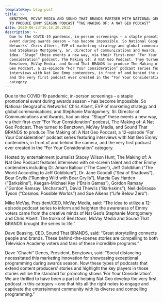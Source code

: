 ```yaml
---
templateKey: blog-post
title: >-
  BENZTOWN, MCVAY MEDIA AND SOUND THAT BRANDS PARTNER WITH NATIONAL GEOGRAPHIC
  TO PRODUCE EMMY SEASON PODCAST “THE MAKING OF: A NAT GEO PODCAST”
date: 2020-06-23T16:16:30.201Z
description: >-
  Due to the COVID-19 pandemic, in-person screenings – a staple promotional
  event during awards season – has become impossible. So National Geographic
  Networks’ Chris Albert, EVP of marketing strategy and global communications,
  and Stephanie Montgomery, Sr. Director of Communications and Awards, had an
  idea. “Stage” these events a new way, via their first-ever “For Your
  Consideration” podcast, The Making of: A Nat Geo Podcast. They turned to
  Benztown, McVay Media, and Sound That BRANDS to produce The Making of: A Nat
  Geo Podcast, a 12-episode “For Your Consideration” podcast series featuring
  interviews with Nat Geo Emmy contenders, in front of and behind the camera,
  and the very first podcast ever created in the “For Your Consideration”
  category.
---
```

Due to the COVID-19 pandemic, in-person screenings – a staple promotional event during awards season – has become impossible. So National Geographic Networks’ Chris Albert, EVP of marketing strategy and global communications, and Stephanie Montgomery, Sr. Director of Communications and Awards, had an idea. “Stage” these events a new way, via their first-ever “For Your Consideration” podcast, The Making of: A Nat Geo Podcast. They turned to Benztown, McVay Media, and Sound That BRANDS to produce The Making of: A Nat Geo Podcast, a 12-episode “For Your Consideration” podcast series featuring interviews with Nat Geo Emmy contenders, in front of and behind the camera, and the very first podcast ever created in the “For Your Consideration” category.

Hosted by entertainment journalist Stacey Wilson Hunt, The Making of: A Nat Geo Podcast features interviews with on-screen talent and other Emmy contenders including Dr. Amani Ballour (“The Cave”), Jeff Goldblum (“The World According to Jeff Goldblum”), Dr. Jane Goodall (“Sea of Shadows”), Bear Grylls (“Running Wild with Bear Grylls”), Marcia Gay Harden (“Barkskins”), Keegan-Michael Key (“Brain Games”), Gordon Ramsay (“Gordon Ramsay: Uncharted”), David Thewlis (“Barkskins”), Neil deGrasse Tyson (“Cosmos: Possible Worlds”) and Sue Aikens (“Life Below Zero”).

Mike McVay, President/CEO, McVay Media, said: “The idea to utilize a 12-episode podcast series to inform and heighten the awareness of Emmy voters came from the creative minds of Nat Geo’s Stephanie Montgomery and Chris Albert. The troika of Benztown, McVay Media and Sound That BRANDS brought the series to life.”

Dave Beasing, CEO, Sound That BRANDS, said: “Great storytelling connects people and brands. These behind-the-scenes stories are compelling to both Television Academy voters and fans of these incredible programs.” 

Dave “Chachi” Denes, President, Benztown, said: “Social distancing necessitated this marketing innovation for showcasing exceptional programming during awards season. Now these types of podcasts that extend content producers’ stories and highlight the key players in those stories will be the standard for promoting shows ‘For Your Consideration’. We are thrilled to have been a part of helping Nat Geo develop the very first podcast in this category – one that hits all the right notes to engage and captivate the entertainment community with its diverse and compelling programming.”
